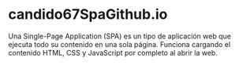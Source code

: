 # candido67SpaGithub.io
Una Single-Page Application (SPA) es un tipo de aplicación web que ejecuta todo su contenido en una sola página. Funciona cargando el contenido HTML, CSS y JavaScript por completo al abrir la web.

